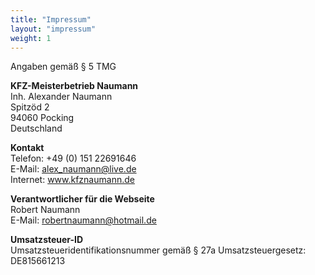 ```yaml
---
title: "Impressum"
layout: "impressum"
weight: 1
---
```

Angaben gemäß § 5 TMG

<b>KFZ-Meisterbetrieb Naumann</b><br>
Inh. Alexander Naumann<br>
Spitzöd 2<br>
94060 Pocking<br>
Deutschland

<b>Kontakt</b><br>
Telefon: +49 (0) 151 22691646<br>
E-Mail: alex_naumann@live.de<br>
Internet: www.kfznaumann.de

<b>Verantwortlicher für die Webseite</b><br>
Robert Naumann<br>
E-Mail: robertnaumann@hotmail.de<br>

<b>Umsatzsteuer-ID</b><br>
Umsatzsteueridentifikationsnummer gemäß § 27a Umsatzsteuergesetz: DE815661213